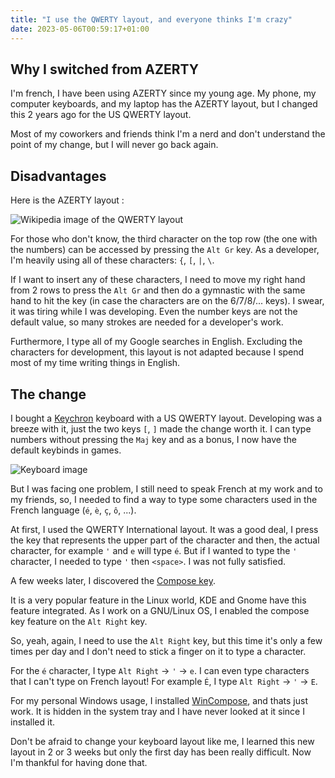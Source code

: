 ```yaml
---
title: "I use the QWERTY layout, and everyone thinks I'm crazy"
date: 2023-05-06T00:59:17+01:00
---
```


## Why I switched from AZERTY

I'm french, I have been using AZERTY since my young age. My phone, my computer keyboards, and my laptop has the AZERTY layout, but I changed this 2 years ago for the US QWERTY layout.

Most of my coworkers and friends think I'm a nerd and don't understand the point of my change, but I will never go back again.

## Disadvantages

Here is the AZERTY layout :

![Wikipedia image of the QWERTY layout](https://upload.wikimedia.org/wikipedia/commons/thumb/b/b9/KB_France.svg/1200px-KB_France.svg.png)

For those who don't know, the third character on the top row (the one with the numbers) can be accessed by pressing the `Alt Gr` key. As a developer, I'm heavily using all of these characters: `{`, `[`, `|`, `\`.

If I want to insert any of these characters, I need to move my right hand from 2 rows to press the `Alt Gr` and then do a gymnastic with the same hand to hit the key (in case the characters are on the 6/7/8/... keys). I swear, it was tiring while I was developing.
Even the number keys are not the default value, so many strokes are needed for a developer's work.

Furthermore, I type all of my Google searches in English. Excluding the characters for development, this layout is not adapted because I spend most of my time writing things in English.

## The change

I bought a [Keychron](https://www.keychron.com/products/keychron-k2-wireless-mechanical-keyboard) keyboard with a US QWERTY layout. Developing was a breeze with it, just the two keys `[`, `]` made the change worth it. I can type numbers without pressing the `Maj` key and as a bonus, I now have the default keybinds in games.

![Keyboard image](https://cdn.shopify.com/s/files/1/0059/0630/1017/t/5/assets/keychronk2wirelessmechanicalkeyboard2-1646212149182.jpg?v=1646212156)

But I was facing one problem, I still need to speak French at my work and to my friends, so, I needed to find a way to type some characters used in the French language (`é`, `è`, `ç`, `ô`, ...).

At first, I used the QWERTY International layout. It was a good deal, I press the key that represents the upper part of the character and then, the actual character, for example `'` and `e` will type `é`.
But if I wanted to type the `'` character, I needed to type `'` then `<space>`. I was not fully satisfied.

A few weeks later, I discovered the [Compose key](https://en.wikipedia.org/wiki/Compose_key).

It is a very popular feature in the Linux world, KDE and Gnome have this feature integrated. As I work on a GNU/Linux OS, I enabled the compose key feature on the `Alt Right` key.

So, yeah, again, I need to use the `Alt Right` key, but this time it's only a few times per day and I don't need to stick a finger on it to type a character.

For the `é` character, I type `Alt Right` -> `'` -> `e`.
I can even type characters that I can't type on French layout!
For example `É`, I type  `Alt Right` -> `'` -> `E`.

For my personal Windows usage, I installed [WinCompose](https://github.com/samhocevar/wincompose), and thats just work. It is hidden in the system tray and I have never looked at it since I installed it.

Don't be afraid to change your keyboard layout like me, I learned this new layout in 2 or 3 weeks but only the first day has been really difficult. Now I'm thankful for having done that.
